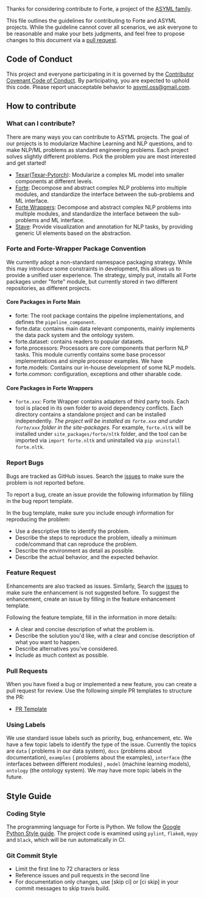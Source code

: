 Thanks for considering contribute to Forte, a project of
the [ASYML family](https://asyml.io/).

This file outlines the guidelines for contributing to Forte and ASYML projects. While
the guideline cannot cover all scenarios, we ask everyone to be reasonable and make your
bets judgments, and feel free to propose changes to this document via
a [pull request](https://github.com/asyml/forte/pulls).

## Code of Conduct

This project and everyone participating in it is governed by
the [Contributor Covenant Code of Conduct](CODE_OF_CONDUCT.md). By participating, you
are expected to uphold this code. Please report unacceptable behavior
to [asyml.oss@gmail.com](mailto:asyml.oss@gmail.com.).

## How to contribute

### What can I contribute?

There are many ways you can contribute to ASYML projects. The goal of our projects is to
modularize Machine Learning and NLP questions, and to make NLP/ML problems as standard
engineering problems. Each project solves slightly different problems. Pick the problem
you are most interested and get started!

* [Texar](github.com/asyml/texar-pytorch)([Texar-Pytorch](github.com/asyml/texar)):
  Modularize a complex ML model into smaller components at different levels.
* [Forte](github.com/asyml/forte): Decompose and abstract complex NLP problems into
  multiple modules, and standardize the interface between the sub-problems and ML
  interface.
* [Forte Wrappers](github.com/asyml/forte-wrappers): Decompose and abstract complex NLP
  problems into multiple modules, and standardize the interface between the sub-problems
  and ML interface.
* [Stave](github.com/asyml/stave): Provide visualization and annotation for NLP tasks,
  by providing generic UI elements based on the abstraction.

### Forte and Forte-Wrapper Package Convention

We currently adopt a non-standard namespace packaging strategy. While this may introduce
some constraints in development, this allows us to provide a unified user experience.
The strategy, simply put, installs all Forte packages under "forte" module, but
currently stored in two different repositories, as different projects.

#### Core Packages in Forte Main

* forte: The root package contains the pipeline implementations, and defines
  the `pipeline_component`.
* forte.data: contains main data relevant components, mainly implements the data pack
  system and the ontology system.
* forte.dataset: contains readers to popular datasets.
* forte.processors: Processors are core components that perform NLP tasks. This module
  currently contains some base processor implementations and simple processor examples.
  We have
* forte.models: Contains our in-house development of some NLP models.
* forte.common: configuration, exceptions and other sharable code.

#### Core Packages in Forte Wrappers

* `forte.xxx`: Forte Wrapper contains adapters of third party tools. Each tool is placed
  in its own folder to avoid dependency conflicts. Each directory contains a standalone
  project and can be installed independently. *The project will be installed as
  `forte.xxx` and under `forte/xxx` folder in the site-packages.* For
  example, `forte.nltk` will be installed under `site_packages/forte/nltk` folder, and
  the tool can be imported via `import forte.nltk` and uninstalled
  via `pip uninstall forte.nltk`.

### Report Bugs

Bugs are tracked as GitHub issues. Search
the [issues](https://github.com/asyml/forte-wrappers/issues) to make sure the problem is
not reported before.

To report a bug, create an issue provide the following information by filling in the bug
report template.

In the bug template, make sure you include enough information for reproducing the
problem:

* Use a descriptive title to identify the problem.
* Describe the steps to reproduce the problem, ideally a minimum code/command that can
  reproduce the problem.
* Describe the environment as detail as possible.
* Describe the actual behavior, and the expected behavior.

### Feature Request

Enhancements are also tracked as issues. Similarly, Search
the [issues](https://github.com/asyml/forte/issues) to make sure the enhancement is not
suggested before. To suggest the enhancement, create an issue by filling in the feature
enhancement template.

Following the feature template, fill in the information in more details:

* A clear and concise description of what the problem is.
* Describe the solution you'd like, with a clear and concise description of what you
  want to happen.
* Describe alternatives you've considered.
* Include as much context as possible.

### Pull Requests

When you have fixed a bug or implemented a new feature, you can create a pull request
for review. Use the following simple PR templates to structure the PR:

* [PR Template](https://github.com/asyml/forte/blob/master/.github/PULL_REQUEST_TEMPLATE.md)

### Using Labels

We use standard issue labels such as priority, bug, enhancement, etc. We have a few
topic labels to identify the type of the issue. Currently the topics are `data` (
problems in our data system), `docs` (problems about documentation), `examples` (
problems about the examples), `interface` (the interfaces between different modules)
, `model` (machine learning models), `ontology` (the ontology system). We may have more
topic labels in the future.

## Style Guide

### Coding Style

The programming language for Forte is Python. We follow
the [Google Python Style guide](http://google.github.io/styleguide/pyguide.html). The
project code is examined using `pylint`, `flake8`, `mypy` and `black`, which will be run
automatically in CI.

### Git Commit Style

* Limit the first line to 72 characters or less
* Reference issues and pull requests in the second line
* For documentation only changes, use [skip ci] or [ci skip] in your commit messages to
  skip travis build.